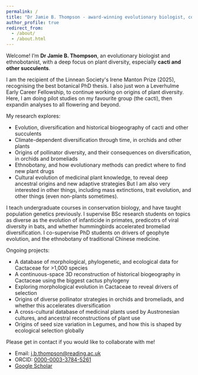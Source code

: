 ```yaml
---
permalink: /
title: "Dr Jamie B. Thompson - award-winning evolutionary biologist, conservation lecturer, and incoming Leverhulme Research Fellow"
author_profile: true
redirect_from: 
  - /about/
  - /about.html
---
```


Welcome! I’m **Dr Jamie B. Thompson**, an evolutionary biologist and ethnobotanist, with a deep focus on plant diversity, especially **cacti and other succulents**.

I am the recipient of the Linnean Society's Irene Manton Prize (2025), recognising the best botanical PhD thesis.  I also just won a Leverhulme Early Career Fellowship, to continue working on origins of plant diversity.  Here, I am doing pilot studies on my favourite group (the cacti), then expandin analyses to all flowering and beyond.

My research explores:
- Evolution, diversification and historical biogeography of cacti and other succulents
- Climate-dependent diversification through time, in orchids and other plants
- Origins of pollinator diversity, and their consequences on diversification, in orchids and bromeliads
- Ethnobotany, and how evolutionary methods can predict where to find new plant drugs
- Cultural evolution of medicinal plant knowledge, to reveal deep ancestral origins and new adaptive strategies
But I am also very interested in other things, including mass extinctions, trait evolution, and other things (even non-plants sometimes).

I teach undergraduate courses in conservation biology, and have taught population genetics previously.  I supervise BSc research students on topics as diverse as the evolution of infanticide in primates, predicotrs of viral diversity in bats, and whether hummingbirds accelerated bromeliad diversification.  I co-supervise PhD students on drivers of geophyte evolution, and the ethnobotany of traditional Chinese medicine.

Ongoing projects:
- A database of morphological, phylogenetic, and ecological data for Cactaceae for >1,000 species
- A continuous-space 3D reconstruction of historical biogeography in Cactaceae using the biggest cactus phylogeny
- Exploring morphological evolution in Cactaceae to reveal drivers of selection
- Origins of diverse pollinator strategies in orchids and bromeliads, and whether this accelerates diversification
- A cross-cultural database of medicinal plants used by Austronesian cultures, and ancestral reconstructions of plant use
- Origins of seed size variation in Legumes, and how this is shaped by ecological selection globally

Please get in contact if you would like to collaborate with me!
- Email: [j.b.thompson@reading.ac.uk](mailto:j.b.thompson@reading.ac.uk)
- ORCID: [0000-0003-3784-5261](https://orcid.org/0000-0003-3784-5261)
- [Google Scholar]([https://scholar.google.co.uk/citations?user=eov5rNsAAAAJ&hl=en](https://scholar.google.co.uk/citations?user=eov5rNsAAAAJ&hl=en))

